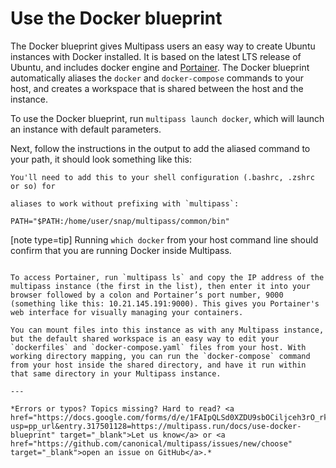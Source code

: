 # Use the Docker blueprint
The Docker blueprint gives Multipass users an easy way to create Ubuntu instances with Docker installed. It is based on the latest LTS release of Ubuntu, and includes docker engine and [Portainer](https://www.portainer.io/). The Docker blueprint automatically aliases the `docker` and `docker-compose` commands to your host, and creates a workspace that is shared between the host and the instance.

To use the Docker blueprint, run `multipass launch docker`, which will launch an instance with default parameters.

Next, follow the instructions in the output to add the aliased command to your path, it should look something like this:

```plain
You'll need to add this to your shell configuration (.bashrc, .zshrc or so) for

aliases to work without prefixing with `multipass`:

PATH="$PATH:/home/user/snap/multipass/common/bin"
```

[note type=tip] 
Running `which docker` from your host command line should confirm that you are running Docker inside Multipass.
```

To access Portainer, run `multipass ls` and copy the IP address of the multipass instance (the first in the list), then enter it into your browser followed by a colon and Portainer’s port number, 9000 (something like this: 10.21.145.191:9000). This gives you Portainer's web interface for visually managing your containers.

You can mount files into this instance as with any Multipass instance, but the default shared workspace is an easy way to edit your `dockerfiles` and `docker-compose.yaml` files from your host. With working directory mapping, you can run the `docker-compose` command from your host inside the shared directory, and have it run within that same directory in your Multipass instance.

---

*Errors or typos? Topics missing? Hard to read? <a href="https://docs.google.com/forms/d/e/1FAIpQLSd0XZDU9sbOCiljceh3rO_rkp6vazy2ZsIWgx4gsvl_Sec4Ig/viewform?usp=pp_url&entry.317501128=https://multipass.run/docs/use-docker-blueprint" target="_blank">Let us know</a> or <a href="https://github.com/canonical/multipass/issues/new/choose" target="_blank">open an issue on GitHub</a>.*

